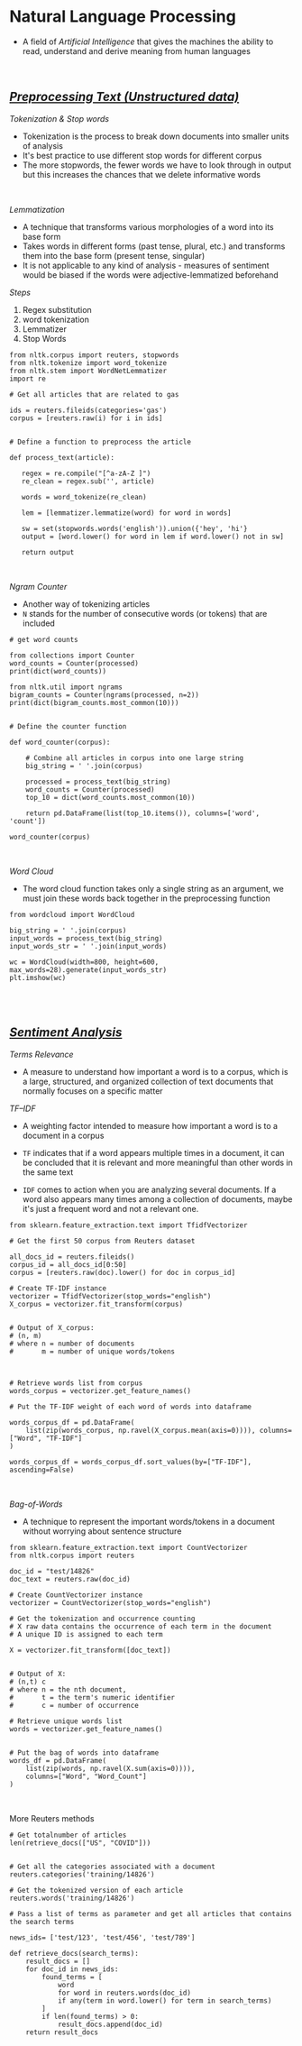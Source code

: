 # Natural Language Processing

* A field of *Artificial Intelligence* that gives the machines the ability to read, understand and derive meaning from human languages


<br>


## <u>***Preprocessing Text (Unstructured data)***</u>

*Tokenization & Stop words*
* Tokenization is the process to break down documents into smaller units of analysis
* It's best practice to use different stop words for different corpus
* The more stopwords, the fewer words we have to look through in output but this increases the chances that we delete informative words

<br>

 *Lemmatization*
 * A technique that transforms various morphologies of a word into its base form
 * Takes words in different forms (past tense, plural, etc.) and transforms them into the base form (present tense, singular)
 * It is not applicable to any kind of analysis - measures of sentiment would be biased if the words were adjective-lemmatized beforehand


*Steps*
    
1. Regex substitution 
2. word tokenization
3. Lemmatizer
4. Stop Words

 ```
from nltk.corpus import reuters, stopwords
from nltk.tokenize import word_tokenize
from nltk.stem import WordNetLemmatizer
import re

# Get all articles that are related to gas

ids = reuters.fileids(categories='gas')
corpus = [reuters.raw(i) for i in ids]


# Define a function to preprocess the article

def process_text(article):

    regex = re.compile("[^a-zA-Z ]")
    re_clean = regex.sub('', article)

    words = word_tokenize(re_clean)

    lem = [lemmatizer.lemmatize(word) for word in words]

    sw = set(stopwords.words('english')).union({'hey', 'hi'}
    output = [word.lower() for word in lem if word.lower() not in sw]

    return output
```


<br>

*Ngram Counter*
* Another way of tokenizing articles
* `N` stands for the number of consecutive words (or tokens) that are included

```
# get word counts

from collections import Counter
word_counts = Counter(processed)
print(dict(word_counts))

from nltk.util import ngrams
bigram_counts = Counter(ngrams(processed, n=2))
print(dict(bigram_counts.most_common(10)))


# Define the counter function

def word_counter(corpus): 

    # Combine all articles in corpus into one large string
    big_string = ' '.join(corpus)

    processed = process_text(big_string)
    word_counts = Counter(processed)
    top_10 = dict(word_counts.most_common(10))
    
    return pd.DataFrame(list(top_10.items()), columns=['word', 'count'])

word_counter(corpus)    
```


<br>

*Word Cloud*
* The word cloud function takes only a single string as an argument, we must join these words back together in the preprocessing function
```
from wordcloud import WordCloud

big_string = ' '.join(corpus)
input_words = process_text(big_string)
input_words_str = ' '.join(input_words)

wc = WordCloud(width=800, height=600, max_words=28).generate(input_words_str)
plt.imshow(wc)
```


<br>
<br>

## <u>***Sentiment Analysis***</u>

*Terms Relevance*
* A measure to understand how important a word is to a corpus, which is a large, structured, and organized collection of text documents that normally focuses on a specific matter


*TF–IDF*
* A weighting factor intended to measure how important a word is to a document in a corpus

* `TF` indicates that if a word appears multiple times in a document, it can be concluded that it is relevant and more meaningful than other words in the same text

* `IDF` comes to action when you are analyzing several documents. If a word also appears many times among a collection of documents, maybe it's just a frequent word and not a relevant one.


```
from sklearn.feature_extraction.text import TfidfVectorizer

# Get the first 50 corpus from Reuters dataset

all_docs_id = reuters.fileids()
corpus_id = all_docs_id[0:50]
corpus = [reuters.raw(doc).lower() for doc in corpus_id]

# Create TF-IDF instance
vectorizer = TfidfVectorizer(stop_words="english")
X_corpus = vectorizer.fit_transform(corpus)


# Output of X_corpus:
# (n, m)
# where n = number of documents
#       m = number of unique words/tokens



# Retrieve words list from corpus
words_corpus = vectorizer.get_feature_names()

# Put the TF-IDF weight of each word of words into dataframe

words_corpus_df = pd.DataFrame(
    list(zip(words_corpus, np.ravel(X_corpus.mean(axis=0)))), columns=["Word", "TF-IDF"]
)

words_corpus_df = words_corpus_df.sort_values(by=["TF-IDF"], ascending=False)

```

<br>



*Bag-of-Words*

* A technique to represent the important words/tokens in a document without worrying about sentence structure

```
from sklearn.feature_extraction.text import CountVectorizer
from nltk.corpus import reuters

doc_id = "test/14826"
doc_text = reuters.raw(doc_id)

# Create CountVectorizer instance
vectorizer = CountVectorizer(stop_words="english")

# Get the tokenization and occurrence counting
# X raw data contains the occurrence of each term in the document
# A unique ID is assigned to each term

X = vectorizer.fit_transform([doc_text])


# Output of X:
# (n,t) c
# where n = the nth document, 
#       t = the term's numeric identifier
#       c = number of occurrence

# Retrieve unique words list
words = vectorizer.get_feature_names()


# Put the bag of words into dataframe
words_df = pd.DataFrame(
    list(zip(words, np.ravel(X.sum(axis=0)))), 
    columns=["Word", "Word_Count"]
)
```

<br>

More Reuters methods
```
# Get totalnumber of articles
len(retrieve_docs(["US", "COVID"]))


# Get all the categories associated with a document
reuters.categories('training/14826')

# Get the tokenized version of each article
reuters.words('training/14826')

# Pass a list of terms as parameter and get all articles that contains the search terms

news_ids= ['test/123', 'test/456', 'test/789']

def retrieve_docs(search_terms):
    result_docs = []
    for doc_id in news_ids:
        found_terms = [
            word
            for word in reuters.words(doc_id)
            if any(term in word.lower() for term in search_terms)
        ]
        if len(found_terms) > 0:
            result_docs.append(doc_id)
    return result_docs

```